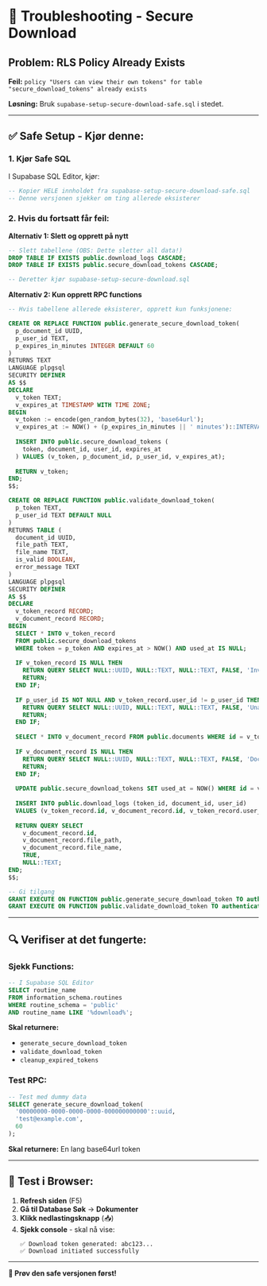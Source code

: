 # 🚨 Troubleshooting - Secure Download

## Problem: RLS Policy Already Exists

**Feil:** `policy "Users can view their own tokens" for table "secure_download_tokens" already exists`

**Løsning:** Bruk `supabase-setup-secure-download-safe.sql` i stedet.

---

## ✅ Safe Setup - Kjør denne:

### 1. **Kjør Safe SQL**

I Supabase SQL Editor, kjør:
```sql
-- Kopier HELE innholdet fra supabase-setup-secure-download-safe.sql
-- Denne versjonen sjekker om ting allerede eksisterer
```

### 2. **Hvis du fortsatt får feil:**

**Alternativ 1: Slett og opprett på nytt**
```sql
-- Slett tabellene (OBS: Dette sletter all data!)
DROP TABLE IF EXISTS public.download_logs CASCADE;
DROP TABLE IF EXISTS public.secure_download_tokens CASCADE;

-- Deretter kjør supabase-setup-secure-download.sql
```

**Alternativ 2: Kun opprett RPC functions**
```sql
-- Hvis tabellene allerede eksisterer, opprett kun funksjonene:

CREATE OR REPLACE FUNCTION public.generate_secure_download_token(
  p_document_id UUID,
  p_user_id TEXT,
  p_expires_in_minutes INTEGER DEFAULT 60
)
RETURNS TEXT
LANGUAGE plpgsql
SECURITY DEFINER
AS $$
DECLARE
  v_token TEXT;
  v_expires_at TIMESTAMP WITH TIME ZONE;
BEGIN
  v_token := encode(gen_random_bytes(32), 'base64url');
  v_expires_at := NOW() + (p_expires_in_minutes || ' minutes')::INTERVAL;
  
  INSERT INTO public.secure_download_tokens (
    token, document_id, user_id, expires_at
  ) VALUES (v_token, p_document_id, p_user_id, v_expires_at);
  
  RETURN v_token;
END;
$$;

CREATE OR REPLACE FUNCTION public.validate_download_token(
  p_token TEXT,
  p_user_id TEXT DEFAULT NULL
)
RETURNS TABLE (
  document_id UUID,
  file_path TEXT,
  file_name TEXT,
  is_valid BOOLEAN,
  error_message TEXT
)
LANGUAGE plpgsql
SECURITY DEFINER
AS $$
DECLARE
  v_token_record RECORD;
  v_document_record RECORD;
BEGIN
  SELECT * INTO v_token_record
  FROM public.secure_download_tokens
  WHERE token = p_token AND expires_at > NOW() AND used_at IS NULL;
  
  IF v_token_record IS NULL THEN
    RETURN QUERY SELECT NULL::UUID, NULL::TEXT, NULL::TEXT, FALSE, 'Invalid or expired token'::TEXT;
    RETURN;
  END IF;
  
  IF p_user_id IS NOT NULL AND v_token_record.user_id != p_user_id THEN
    RETURN QUERY SELECT NULL::UUID, NULL::TEXT, NULL::TEXT, FALSE, 'Unauthorized user'::TEXT;
    RETURN;
  END IF;
  
  SELECT * INTO v_document_record FROM public.documents WHERE id = v_token_record.document_id;
  
  IF v_document_record IS NULL THEN
    RETURN QUERY SELECT NULL::UUID, NULL::TEXT, NULL::TEXT, FALSE, 'Document not found'::TEXT;
    RETURN;
  END IF;
  
  UPDATE public.secure_download_tokens SET used_at = NOW() WHERE id = v_token_record.id;
  
  INSERT INTO public.download_logs (token_id, document_id, user_id)
  VALUES (v_token_record.id, v_document_record.id, v_token_record.user_id);
  
  RETURN QUERY SELECT 
    v_document_record.id,
    v_document_record.file_path,
    v_document_record.file_name,
    TRUE,
    NULL::TEXT;
END;
$$;

-- Gi tilgang
GRANT EXECUTE ON FUNCTION public.generate_secure_download_token TO authenticated;
GRANT EXECUTE ON FUNCTION public.validate_download_token TO authenticated;
```

---

## 🔍 Verifiser at det fungerte:

### Sjekk Functions:
```sql
-- I Supabase SQL Editor
SELECT routine_name 
FROM information_schema.routines 
WHERE routine_schema = 'public' 
AND routine_name LIKE '%download%';
```

**Skal returnere:**
- `generate_secure_download_token`
- `validate_download_token`
- `cleanup_expired_tokens`

### Test RPC:
```sql
-- Test med dummy data
SELECT generate_secure_download_token(
  '00000000-0000-0000-0000-000000000000'::uuid,
  'test@example.com',
  60
);
```

**Skal returnere:** En lang base64url token

---

## 🎯 Test i Browser:

1. **Refresh siden** (F5)
2. **Gå til Database Søk** → **Dokumenter**
3. **Klikk nedlastingsknapp** (📥)
4. **Sjekk console** - skal nå vise:
   ```
   ✅ Download token generated: abc123...
   ✅ Download initiated successfully
   ```

---

**🚀 Prøv den safe versjonen først!**
